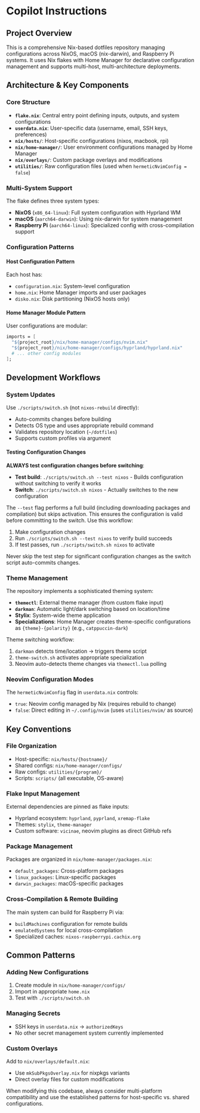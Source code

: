 # Copilot Instructions

## Project Overview
This is a comprehensive Nix-based dotfiles repository managing configurations across NixOS, macOS (nix-darwin), and Raspberry Pi systems. It uses Nix flakes with Home Manager for declarative configuration management and supports multi-host, multi-architecture deployments.

## Architecture & Key Components

### Core Structure
- **`flake.nix`**: Central entry point defining inputs, outputs, and system configurations
- **`userdata.nix`**: User-specific data (username, email, SSH keys, preferences)
- **`nix/hosts/`**: Host-specific configurations (nixos, macbook, rpi)
- **`nix/home-manager/`**: User environment configurations managed by Home Manager
- **`nix/overlays/`**: Custom package overlays and modifications
- **`utilities/`**: Raw configuration files (used when `hermeticNvimConfig = false`)

### Multi-System Support
The flake defines three system types:
- **NixOS** (`x86_64-linux`): Full system configuration with Hyprland WM
- **macOS** (`aarch64-darwin`): Using nix-darwin for system management
- **Raspberry Pi** (`aarch64-linux`): Specialized config with cross-compilation support

### Configuration Patterns

#### Host Configuration Pattern
Each host has:
- `configuration.nix`: System-level configuration
- `home.nix`: Home Manager imports and user packages
- `disko.nix`: Disk partitioning (NixOS hosts only)

#### Home Manager Module Pattern
User configurations are modular:
```nix
imports = [
  "${project_root}/nix/home-manager/configs/nvim.nix"
  "${project_root}/nix/home-manager/configs/hyprland/hyprland.nix"
  # ... other config modules
];
```

## Development Workflows

### System Updates
Use `./scripts/switch.sh` (not `nixos-rebuild` directly):
- Auto-commits changes before building
- Detects OS type and uses appropriate rebuild command
- Validates repository location (`~/dotfiles`)
- Supports custom profiles via argument

#### Testing Configuration Changes
**ALWAYS test configuration changes before switching**:
- **Test build**: `./scripts/switch.sh --test nixos` - Builds configuration without switching to verify it works
- **Switch**: `./scripts/switch.sh nixos` - Actually switches to the new configuration

The `--test` flag performs a full build (including downloading packages and compilation) but skips activation. This ensures the configuration is valid before committing to the switch. Use this workflow:
1. Make configuration changes
2. Run `./scripts/switch.sh --test nixos` to verify build succeeds
3. If test passes, run `./scripts/switch.sh nixos` to activate

Never skip the test step for significant configuration changes as the switch script auto-commits changes.

### Theme Management
The repository implements a sophisticated theming system:
- **`themectl`**: External theme manager (from custom flake input)
- **`darkman`**: Automatic light/dark switching based on location/time
- **Stylix**: System-wide theme application
- **Specializations**: Home Manager creates theme-specific configurations as `{theme}-{polarity}` (e.g., `catppuccin-dark`)

Theme switching workflow:
1. `darkman` detects time/location → triggers theme script
2. `theme-switch.sh` activates appropriate specialization
3. Neovim auto-detects theme changes via `themectl.lua` polling

### Neovim Configuration Modes
The `hermeticNvimConfig` flag in `userdata.nix` controls:
- `true`: Neovim config managed by Nix (requires rebuild to change)
- `false`: Direct editing in `~/.config/nvim` (uses `utilities/nvim/` as source)

## Key Conventions

### File Organization
- Host-specific: `nix/hosts/{hostname}/`
- Shared configs: `nix/home-manager/configs/`
- Raw configs: `utilities/{program}/`
- Scripts: `scripts/` (all executable, OS-aware)

### Flake Input Management
External dependencies are pinned as flake inputs:
- Hyprland ecosystem: `hyprland`, `pyprland`, `xremap-flake`
- Themes: `stylix`, `theme-manager`
- Custom software: `vicinae`, neovim plugins as direct GitHub refs

### Package Management
Packages are organized in `nix/home-manager/packages.nix`:
- `default_packages`: Cross-platform packages
- `linux_packages`: Linux-specific packages
- `darwin_packages`: macOS-specific packages

### Cross-Compilation & Remote Building
The main system can build for Raspberry Pi via:
- `buildMachines` configuration for remote builds
- `emulatedSystems` for local cross-compilation
- Specialized caches: `nixos-raspberrypi.cachix.org`

## Common Patterns

### Adding New Configurations
1. Create module in `nix/home-manager/configs/`
2. Import in appropriate `home.nix`
3. Test with `./scripts/switch.sh`

### Managing Secrets
- SSH keys in `userdata.nix` → `authorizedKeys`
- No other secret management system currently implemented

### Custom Overlays
Add to `nix/overlays/default.nix`:
- Use `mkSubPkgsOverlay.nix` for nixpkgs variants
- Direct overlay files for custom modifications

When modifying this codebase, always consider multi-platform compatibility and use the established patterns for host-specific vs. shared configurations.